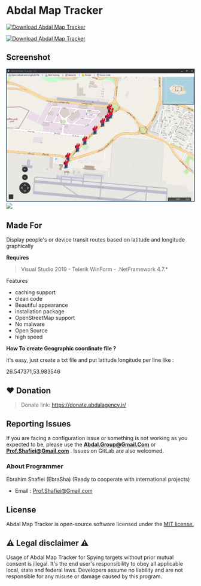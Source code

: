 # Abdal Map Tracker


[![Download Abdal Map Tracker](https://img.shields.io/sourceforge/dt/abdal-map-tracker.svg)](https://sourceforge.net/projects/abdal-map-tracker/files/latest/download)



[![Download Abdal Map Tracker](https://a.fsdn.com/con/app/sf-download-button)](https://sourceforge.net/projects/abdal-map-tracker/files/latest/download)







## Screenshot

![](abdal-map-tracker-s.jpg)
![](https://github.com/abdal-security-group/abdal-map-tracker/blob/main/img/abdal-map-tracker-s.jpg)


## Made For



Display people's or device transit routes based on latitude and longitude graphically



**Requires**
> Visual Studio 2019 - Telerik WinForm - .NetFramework 4.7.*
>


Features

- caching support
- clean code
- Beautiful appearance
- installation package
- OpenStreetMap support
- No malware
- Open Source
- high speed

**How To create Geographic coordinate  file ?**

it's easy, just create a txt file and put  latitude longitude per line like :

26.547371,53.983546


## ❤️ Donation
> Donate link: https://donate.abdalagency.ir/


## Reporting Issues 

If you are facing a configuration issue or something is not working as you expected to be, please use the **Abdal.Group@Gmail.Com** or **Prof.Shafiei@Gmail.com** . Issues on GitLab are also welcomed.




### About Programmer
Ebrahim Shafiei (EbraSha) (Ready to cooperate with international projects)
- Email : Prof.Shafiei@Gmail.com


## License
Abdal Map Tracker is open-source software licensed under the [MIT license.](https://choosealicense.com/licenses/mit/)


## ⚠️ Legal disclaimer ⚠️

Usage of Abdal Map Tracker for Spying targets without prior mutual consent is illegal. It's the end user's responsibility to obey all applicable local, state and federal laws. Developers assume no liability and are not responsible for any misuse or damage caused by this program.




